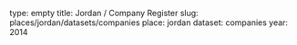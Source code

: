 type: empty
title: Jordan / Company Register
slug: places/jordan/datasets/companies
place: jordan
dataset: companies
year: 2014
